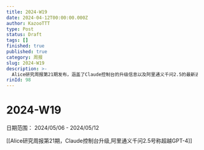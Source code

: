 ```yaml
---
title: 2024-W19
date: 2024-04-12T00:00:00.000Z
author: KazooTTT
type: Post
status: Draft
tags: []
finished: true
published: true
category: 周报
slug: 2024-W19
description: >-
  Alice研究周报第21期发布，涵盖了Claude控制台的升级信息以及阿里通义千问2.5的最新进展，该版本宣称在性能上超越了GPT-4。日期范围为2024年5月6日至5月12日。
rinId: 98
---
```


# 2024-W19

日期范围： 2024/05/06 - 2024/05/12

[[Alice研究周报第21期，Claude控制台升级,阿里通义千问2.5号称超越GPT-4]]
